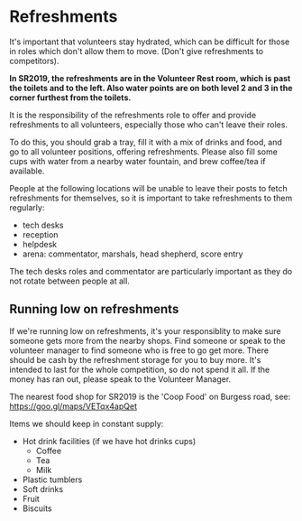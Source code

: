 # Refreshments

It's important that volunteers stay hydrated, which can be difficult for those in roles which don't allow them to move. (Don't give refreshments to competitors).

**In SR2019, the refreshments are in the Volunteer Rest room, which is past the toilets and to the left. Also water points are on both level 2 and 3 in the corner furthest from the toilets.**

It is the responsibility of the refreshments role to offer and provide refreshments to all volunteers, especially those who can't leave their roles.

To do this, you should grab a tray, fill it with a mix of drinks and food, and go to all volunteer positions, offering refreshments.
Please also fill some cups with water from a nearby water fountain, and brew coffee/tea if available.

People at the following locations will be unable to leave their posts to fetch refreshments for themselves, so it is important to take refreshments to them regularly:
- tech desks
- reception
- helpdesk
- arena: commentator, marshals, head shepherd, score entry

The tech desks roles and commentator are particularly important as they do not rotate between people at all.

## Running low on refreshments

If we're running low on refreshments, it's your responsiblity to make sure someone gets more from the nearby shops. Find someone or speak to the volunteer manager to find someone who is free to go get more. There should be cash by the refreshment storage for you to buy more. It's intended to last for the whole competition, so do not spend it all. If the money has ran out, please speak to the Volunteer Manager.

The nearest food shop for SR2019 is the 'Coop Food' on Burgess road, see: https://goo.gl/maps/VETqx4apQet

Items we should keep in constant supply:
- Hot drink facilities (if we have hot drinks cups)
  - Coffee
  - Tea
  - Milk
- Plastic tumblers
- Soft drinks
- Fruit
- Biscuits

